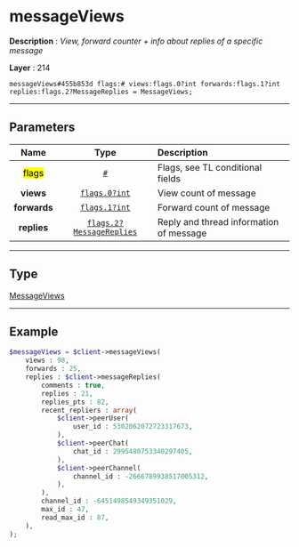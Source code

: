 # messageViews

**Description** : *View, forward counter \+ info about replies of a specific message*

**Layer** : 214

```tl
messageViews#455b853d flags:# views:flags.0?int forwards:flags.1?int replies:flags.2?MessageReplies = MessageViews;
```

---

## Parameters

| Name | Type | Description |
| :---: | :---: | :--- |
| <mark>flags</mark> | [`#`](type/#) | Flags, see TL conditional fields |
| **views** | [`flags.0?int`](type/int) | View count of message |
| **forwards** | [`flags.1?int`](type/int) | Forward count of message |
| **replies** | [`flags.2?MessageReplies`](type/MessageReplies) | Reply and thread information of message |

---

## Type

[MessageViews](type/MessageViews)

---

## Example

```php
$messageViews = $client->messageViews(
	views : 98,
	forwards : 25,
	replies : $client->messageReplies(
		comments : true,
		replies : 21,
		replies_pts : 82,
		recent_repliers : array(
			$client->peerUser(
				user_id : 5302062072723317673,
			),
			$client->peerChat(
				chat_id : 2995480753340297405,
			),
			$client->peerChannel(
				channel_id : -2666789938517005312,
			),
		),
		channel_id : -6451498549349351029,
		max_id : 47,
		read_max_id : 87,
	),
);
```